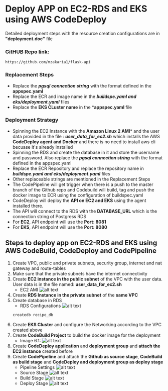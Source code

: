 # Deploy APP on EC2-RDS and EKS using AWS CodeDeploy

Detailed deployment steps with the resource creation configurations are in **"deployment.doc"** file

### GitHUB Repo link: 
```
https://github.com/mzakaria1/flask-api
```
### Replacement Steps
- Replace the ***pgsql connection string*** with the format defined in the **appspec.yaml**
- Replace the ECR and image name in the ***buildspe.yaml and eks/deployment.yaml*** files
- Replace the **EKS CLuster name** in the ***appspec.yaml** file 
### Deployment Strategy
- Spinning the EC2 Instance with the **Amazon Linux 2 AMI*** and the user data provided in the file : ***user_data_for_ec2.sh*** which installs the AWS **CodeDeploy agent and Docker** and there is no need to install aws cli becuase it's already installed
- Spinning the RDS and create the database in it and store the username and password. Also replace the ***pgsql connection string*** with the format defined in the appspec.yaml
- Replace the ECR Repository and replace the repository name in ***buildspe.yaml and eks/deployment.yaml*** files
- Other replaceable strings are mentioned in the Replacement Steps
- The CodePipeline will get trigger when there is a push to the master branch of the Github repo and Codebuild will build, tag and push the docker image to ECR using the configuration of buildspec.yaml
- CodeDeploy will deploy the **API on EC2 and EKS** using the agent installed there. 
- The API will connect to the RDS with the **DATABASE_URL** which is the connection string of Postgress RDS
- For **EC2**, API endpoint will use the **Port: 8081**
- For **EKS**, API endpoint will use the **Port: 8080**
## Steps to deploy app on EC2-RDS and EKS using AWS CodeBuild, CodeDeploy and CodePipeline

1. Create VPC, public and private subnets, security group, internet and nat gateway and route-tables
2. Make sure that the private subnets have the internet connectivity
3. Create **EC2 instance in the public subnet** of the VPC with the user data. User data is in the file named: **user_data_for_ec2.sh**
    - EC2 AMI ![alt text](./images/ec2-ami.png)
4. Create **RDS Instance in the private subnet** of the **same VPC**
5. Create database in RDS
    - RDS Configurations ![alt text](./images/rds.png)
    ```bash
    createdb recipe_db
    ```
6. Create **EKS Cluster** and configure the Networking according to the VPC created above
6. Create **CodeBuild Project** to build the docker image for the deployment <br />
    - Image 6.1: ![alt text](./images/codebuild-1.png)
7. Create **CodeDeploy application** and **deployment group** and **attach the EC2 instance** created before
8. Create **CodePipeline** and attach the **Github as source stage**, **CodeBuild as build stage** and **CodeDeploy and deployment group as deploy stage** 
    - Pipeline Settings ![alt text](./images/codepipeline-1.png)
    - Source Stage ![alt text](./images/codepipeline-2.png)
    - Build Stage ![alt text](./images/codepipeline-3.png)
    - Deploy Stage ![alt text](./images/codepipeline-4.png)

